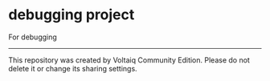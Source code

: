 # debugging project

For debugging

---

This repository was created by Voltaiq Community Edition. Please do not delete it or change its
sharing settings.
